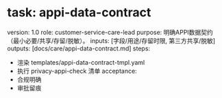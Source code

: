 # task: appi-data-contract

version: 1.0
role: customer-service-care-lead
purpose: 明确APPI数据契约（最小必要/共享/存留/脱敏）。
inputs: [字段/用途/存留时限, 第三方共享/脱敏]
outputs: [docs/care/appi-data-contract.md]
steps:

- 渲染 templates/appi-data-contract-tmpl.yaml
- 执行 privacy-appi-check 清单
  acceptance:
- 合规明确
- 审批留痕
